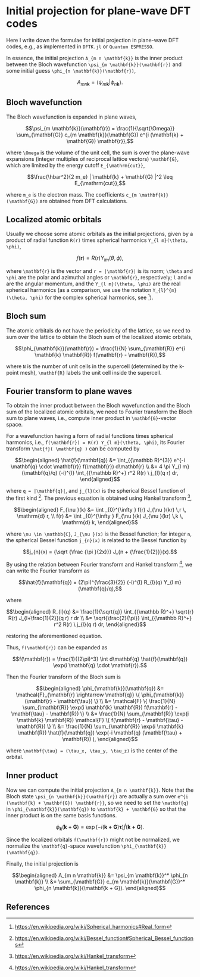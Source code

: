 # Initial projection for plane-wave DFT codes

Here I write down the formulae for initial projection in plane-wave DFT codes,
e.g., as implemented in `DFTK.jl` or `Quantum ESPRESSO`.

In essence, the initial projection ``A_{m n \mathbf{k}}`` is the inner product
between the Bloch wavefunction ``\psi_{m \mathbf{k}}(\mathbf{r})`` and some
initial guess ``\phi_{n \mathbf{k}}(\mathbf{r})``,

```math
A_{m n \mathbf{k}} = \langle \psi_{m \mathbf{k}} | \phi_{n \mathbf{k}} \rangle.
```

## Bloch wavefunction

The Bloch wavefunction is expanded in plane waves,

```math
\psi_{m \mathbf{k}}(\mathbf{r}) = \frac{1}{\sqrt{\Omega}} \sum_{\mathbf{G}}
  c_{m \mathbf{k}}(\mathbf{G}) e^{i (\mathbf{k} + \mathbf{G}) \mathbf{r}},
```

where ``\Omega`` is the volume of the unit cell, the sum is over the
plane-wave expansions (integer multiples of reciprocal lattice vectors)
``\mathbf{G}``, which are limited by the energy cutoff ``E_{\mathrm{cut}}``,

```math
\frac{\hbar^2}{2 m_e} | \mathbf{k} + \mathbf{G} |^2 \leq E_{\mathrm{cut}},
```

where ``m_e`` is the electron mass.
The coefficients ``c_{m \mathbf{k}}(\mathbf{G})`` are obtained from DFT calculations.

## Localized atomic orbitals

Usually we choose some atomic orbitals as the initial projections, given by
a product of radial function ``R(r)`` times spherical harmonics
``Y_{l m}(\theta, \phi)``,

```math
f(\mathbf{r}) = R(r) Y_{l m}(\theta, \phi),
```

where ``\mathbf{r}`` is the vector and ``r = |\mathbf{r}|`` is its norm;
``\theta`` and ``\phi`` are the polar and azimuthal angles or ``\mathbf{r}``,
respectively; ``l`` and ``m`` are the angular momentum, and
the ``Y_{l m}(\theta, \phi)`` are the real spherical harmonics
(as a comparison, we use the notation ``Y_{l}^{m}(\theta, \phi)`` for
the complex spherical harmonics, see [^SphHarm]).

## Bloch sum

The atomic orbitals do not have the periodicity of the lattice, so we need
to sum over the lattice to obtain the Bloch sum of the localized atomic orbitals,

```math
\phi_{\mathbf{k}}(\mathbf{r}) = \frac{1}{N} \sum_{\mathbf{R}}
  e^{i \mathbf{k} \mathbf{R}} f(\mathbf{r} - \mathbf{R}),
```

where ``N`` is the number of unit cells in the supercell (determined by
the k-point mesh), ``\mathbf{R}`` labels the unit cell inside the supercell.

## Fourier transform to plane waves

To obtain the inner product between the Bloch wavefunction and the Bloch
sum of the localized atomic orbitals, we need to Fourier transform the
Bloch sum to plane waves, i.e., compute inner product in ``\mathbf{G}``-vector space.

For a wavefunction having a form of radial functions times spherical harmonics,
i.e., ``f(\mathbf{r}) = R(r) Y_{l m}(\theta, \phi)``,
its Fourier transform ``\hat{f}( \mathbf{q} )`` can be computed by

```math
\begin{aligned}
\hat{f}(\mathbf{q})
&= \int_{{\mathbb R}^{3}} e^{-i \mathbf{q} \cdot \mathbf{r}} f(\mathbf{r}) d\mathbf{r} \\
&= 4 \pi Y_{l m}(\mathbf{q}/q) (-i)^{l}
  \int_{{\mathbb R}^+} r^2 R(r) \ j_{l}(q r) dr,
\end{aligned}
```

where ``q = |\mathbf{q}|``, and
``j_{l}(x)`` is the spherical Bessel function of the first kind [^SphBess].
The previous equation is obtained using Hankel transform [^Hankel],

```math
\begin{aligned}
F_{\nu }(k) &= \int _{0}^{\infty } f(r) J_{\nu }(kr) \,r \, \mathrm{d} r, \\
f(r) &= \int _{0}^{\infty } F_{\nu }(k) J_{\nu }(kr) \,k \, \mathrm{d} k,
\end{aligned}
```

where ``\nu \in \mathbb{C}``, ``J_{\nu }(x)`` is the Bessel function;
for integer ``n``, the spherical Bessel function ``j_{n}(x)``
is related to the Bessel function by

```math
j_{n}(x) = {\sqrt {\frac {\pi }{2x}}} J_{n + {\frac{1}{2}}}(x).
```

By using the relation between Fourier transform and Hankel transform [^Hankel],
we can write the Fourier transform as

```math
\hat{f}(\mathbf{q}) = (2\pi)^{\frac{3}{2}} (-i)^{l} R_{l}(q) Y_{l m}(\mathbf{q}/q),
```

where

```math
\begin{aligned}
R_{l}(q)
&= \frac{1}{\sqrt{q}} \int_{{\mathbb R}^+} \sqrt{r} R(r) J_{l+\frac{1}{2}}(q r) r dr \\
&= \sqrt{\frac{2}{\pi}} \int_{{\mathbb R}^+} r^2 R(r) \ j_{l}(q r) dr,
\end{aligned}
```

restoring the aforementioned equation.

Thus, ``f(\mathbf{r})`` can be expanded as

```math
f(\mathbf{r}) = \frac{1}{(2\pi)^3} \int d\mathbf{q} \hat{f}(\mathbf{q})
\exp(i \mathbf{q} \cdot \mathbf{r}).
```

Then the Fourier transform of the Bloch sum is

```math
\begin{aligned}
\phi_{\mathbf{k}}(\mathbf{q})
&= \mathcal{F}_{\mathbf{r} \rightarrow \mathbf{q}}
  \{ \phi_{\mathbf{k}} (\mathbf{r} - \mathbf{\tau}) \} \\
&= \mathcal{F} \{ \frac{1}{N}
  \sum_{\mathbf{R}} \exp(i \mathbf{k} \mathbf{R})
  f(\mathbf{r} - \mathbf{\tau} - \mathbf{R}) \} \\
&= \frac{1}{N} \sum_{\mathbf{R}}
  \exp(i \mathbf{k} \mathbf{R})
  \mathcal{F} \{ f(\mathbf{r} - \mathbf{\tau} - \mathbf{R}) \} \\
&= \frac{1}{N} \sum_{\mathbf{R}}
  \exp(i \mathbf{k} \mathbf{R})
  \hat{f}(\mathbf{q}) \exp(-i \mathbf{q} (\mathbf{\tau} + \mathbf{R}) ),
\end{aligned}
```

where ``\mathbf{\tau} = (\tau_x, \tau_y, \tau_z)`` is the center of the orbital.

## Inner product

Now we can compute the initial projection ``A_{m n \mathbf{k}}``.
Note that the Bloch state ``\psi_{n \mathbf{k}}(\mathbf{r})`` are actually
a sum over ``e^{i (\mathbf{k} + \mathbf{G}) \mathbf{r}}``,
so we need to set the ``\mathbf{q}`` in ``\phi_{\mathbf{k}}(\mathbf{q})``
to ``\mathbf{k} + \mathbf{G}`` so that the inner product is on the same basis
functions.

```math
\phi_{\mathbf{k}}(\mathbf{k + G})
= \exp(-i (\mathbf{k + G}) \mathbf{\tau} )
  \hat{f}(\mathbf{k + G}).
```

Since the localized orbitals ``f(\mathbf{r})`` might not be normalized,
we normalize the ``\mathbf{q}``-space wavefunction
``\phi_{\mathbf{k}}(\mathbf{q})``.

Finally, the initial projection is

```math
\begin{aligned}
A_{m n \mathbf{k}}
&= \psi_{m \mathbf{k}}^* \phi_{n \mathbf{k}} \\
&= \sum_{\mathbf{G}} c_{m \mathbf{k}}(\mathbf{G})^* \phi_{n \mathbf{k}}(\mathbf{k + G}).
\end{aligned}
```

## References

[^SphHarm]: <https://en.wikipedia.org/wiki/Spherical_harmonics#Real_form>
[^SphBess]: <https://en.wikipedia.org/wiki/Bessel_function#Spherical_Bessel_functions>
[^Hankel]: <https://en.wikipedia.org/wiki/Hankel_transform>
